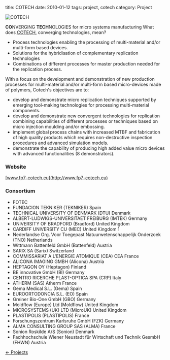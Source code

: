 title: COTECH
date: 2010-01-12
tags: project, cotech
category: Project

<!--break-->
![COTECH](/4m-association/images/cotech-logo.png)

<strong>CO</strong>NVERGING <strong>TECH</strong>NOLOGIES for micro systems manufacturing
What does <abbr title="Converging Technologies">COTECH</abbr>, converging technologies, mean?

* Process technologies enabling the processing of multi-material and/or multi-form based devices.
* Solutions for the hybridisation of complementary replication technologies
* Combinations of different processes for master production needed for the replication process.

With a focus on the development and demonstration of new production processes for multi-material and/or multi-form based micro-devices made of polymers, Cotech's objectives are to:

* develop and demonstrate micro replication techniques supported by emerging tool-making technologies for processing multi-material components.
* develop and demonstrate new convergent technologies for replication combining capabilities of different processes or techniques based on micro injection moulding and/or embossing.
* implement global process chains with increased MTBF and fabrication of high quality products which requires non-destructive inspection procedures and advanced simulation models.
* demonstrate the capability of producing high added value micro devices with advanced functionalities (8 demonstrators).

### Website


[www.fp7-cotech.eu](http://www.fp7-cotech.eu)

### Consortium


* FOTEC
* FUNDACION TEKNIKER (TEKNIKER) Spain 
* TECHNICAL UNIVERSITY OF DENMARK (DTU) Denmark 
* ALBERT-LUDWIGS-UNIVERSITAET FREIBURG (IMTEK) Germany 
* UNIVERSITY OF BRADFORD (Bradford) United Kingdom 
* CARDIFF UNIVERSITY CU (MEC) United Kingdom 1
* Nederlandse Org. Voor Toegepast Natuurwetenschappelijk Onderzoek (TNO) Netherlands 
* Wittmann Battenfeld GmbH (Battenfeld) Austria 
* SARIX SA (Sarix) Switzerland 
* COMMISSARIAT A L'ENERGIE ATOMIQUE (CEA) CEA France 
* ALICONA IMAGING GMBH (Alicona) Austria
* HEPTAGON OY (Heptagon) Finland
* BE innovative GmbH (BI) Germany 
* CENTRO RICERCHE PLAST-OPTICA SPA (CRP) Italy 
* ATHERM (SAS) Atherm France 
* Gema Medical S.L. (Gema) Spain 
* EUROORTODONCIA S.L. (EO) Spain 
* Greiner Bio-One GmbH (GBO) Germany 
* Moldflow (Europe) Ltd (Moldflow) United Kingdom
* MICROSYSTEMS (UK) LTD (MicroUK) United Kingdom 
* PLASTIPOLIS (PLASTIPOLIS) France 
* Forschungszentrum Karlsruhe GmbH (FZK) Germany
* ALMA CONSULTING GROUP SAS (ALMA) France 
* Sonion Roskilde A/S (Sonion) Denmark 
* Fachhochschule Wiener Neustadt für Wirtschaft und Technik GesmbH (FHWN) Austria

[&larr; Projects](/4m-association/projects.html)